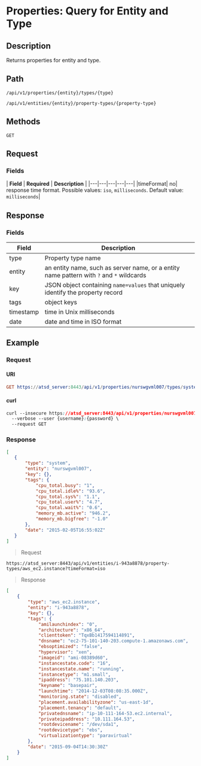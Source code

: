 # Properties: Query for Entity and Type
## Description
Returns properties for entity and type. 
## Path 
```
/api/v1/properties/{entity}/types/{type}
```

```
/api/v1/entities/{entity}/property-types/{property-type}
```

## Methods

```
GET 
```
## Request 
### Fields
| **Field**  | **Required** | **Description**  |
|---|---|---|---|---|
|timeFormat|	no|	response time format. Possible values: `iso`, `milliseconds`. Default value: `milliseconds`|

## Response 
### Fields

| **Field**       | **Description**                                                                                        |
|----------------|--------------------------------------------------------------------------------------------------------|
| type | Property type name                                                                                            |
| entity | an entity name, such as server name, or a entity name pattern with `?` and `*` wildcards |
| key | JSON object containing `name=values` that uniquely identify the property record |
| tags | object keys |
| timestamp | time in Unix milliseconds |
| date | date and time in ISO format |

## Example
### Request
#### URI
```elm 
GET https://atsd_server:8443/api/v1/properties/nurswgvml007/types/system?timeFormat=iso
```
#### curl
```css
curl --insecure https://atsd_server:8443/api/v1/properties/nurswgvml007/types/system?timeFormat=iso \
  --verbose --user {username}:{password} \
  --request GET
```
### Response

```json
[
   {
       "type": "system",
       "entity": "nurswgvml007",
       "key": {},
       "tags": {
           "cpu_total.busy": "1",
           "cpu_total.idle%": "93.6",
           "cpu_total.sys%": "1.1",
           "cpu_total.user%": "4.7",
           "cpu_total.wait%": "0.6",
           "memory_mb.active": "946.2",
           "memory_mb.bigfree": "-1.0"
       },
       "date": "2015-02-05T16:55:02Z"
   }
]
```

> Request

```
https://atsd_server:8443/api/v1/entities/i-943a8878/property-types/aws_ec2.instance?timeFormat=iso
```

> Response

```json
[
    {
        "type": "aws_ec2.instance",
        "entity": "i-943a8878",
        "key": {},
        "tags": {
            "amilaunchindex": "0",
            "architecture": "x86_64",
            "clienttoken": "TqxBb1417594114891",
            "dnsname": "ec2-75-101-140-203.compute-1.amazonaws.com",
            "ebsoptimized": "false",
            "hypervisor": "xen",
            "imageid": "ami-08389d60",
            "instancestate.code": "16",
            "instancestate.name": "running",
            "instancetype": "m1.small",
            "ipaddress": "75.101.140.203",
            "keyname": "basepair",
            "launchtime": "2014-12-03T08:08:35.000Z",
            "monitoring.state": "disabled",
            "placement.availabilityzone": "us-east-1d",
            "placement.tenancy": "default",
            "privatednsname": "ip-10-111-164-53.ec2.internal",
            "privateipaddress": "10.111.164.53",
            "rootdevicename": "/dev/sda1",
            "rootdevicetype": "ebs",
            "virtualizationtype": "paravirtual"
        },
        "date": "2015-09-04T14:30:30Z"
    }
]
```
